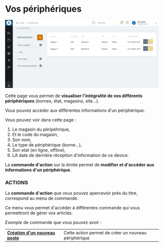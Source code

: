 # Vos périphériques


![index-2](images/index-2.png)


<p>Cette page vous&nbsp;permet de <strong>visualiser l'int&eacute;gralit&eacute; de vos diff&eacute;rents p&eacute;riph&eacute;riques</strong> (bornes, &eacute;tat, magasins, site...).</p>
<p>Vous pouvez acc&eacute;der aux diff&eacute;rentes informations d'un p&eacute;riph&eacute;rique.</p>
<p>Vous pouvez voir dans cette page :</p>
<ol>
<li>Le magasin du péripéhrique,</li>
<li>Et le code du magasin,</li>
<li>Son nom,</li>
<li>Le type de p&eacute;riph&eacute;rique (borne...),</li>
<li>Son etat (en ligne, offline),</li>
<li>LA date de dernière réception d'information de ce device.</li>
</ol>
<p>La <strong>commande d'action</strong>&nbsp;sur la droite permet de <strong>modifier et d'acc&eacute;der aux informations d'un p&eacute;riph&eacute;rique</strong>.</p>
<h3>ACTIONS</h3>
<p>La&nbsp;<strong>commande d'action</strong>&nbsp;que vous pouvez apercevoir pr&egrave;s du titre, correspond au menu de commande.</p>
<p>Ce menu vous permet d'acc&eacute;der &agrave; diff&eacute;rentes commande qui vous permettront de g&eacute;rer vos articles.</p>
<p><em>Exemple</em> de commande que vous pouvez avoir :</p>
<table>
<tbody>
<tr>
<td><strong><a href="/app/points-de-vente/peripheriquemagasin/Edit.html">Cr&eacute;ation d'un nouveau poste</a> </strong></td>
<td>Cette action permet de cr&eacute;er un nouveau p&eacute;riph&eacute;rique</td>
</tr>
</tbody>
</table>
<p>&nbsp;</p>

